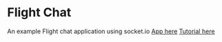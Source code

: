 # Flight Chat

An example Flight chat application using socket.io
[App here](http://flight-chat.herokuapp.com/)
[Tutorial here](http://blog.stefanritter.com)